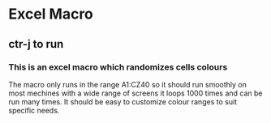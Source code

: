 # Excel Macro
## ctr-j to run
### This is an excel macro which randomizes cells colours

The macro only runs in the range A1:CZ40 so it should run smoothly on most mechines with a wide range of screens
it loops 1000 times and can be run many times. It should be easy to customize colour ranges to suit specific needs.
